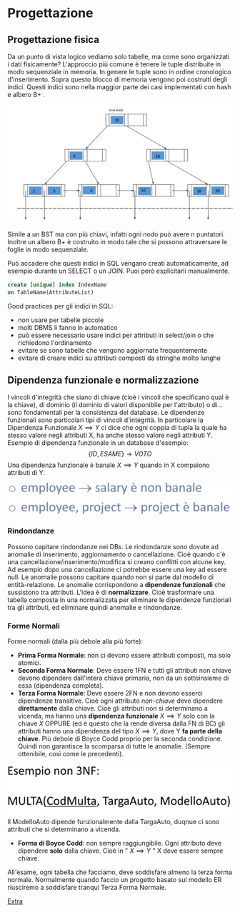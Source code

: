 # Progettazione 

## Progettazione fisica
Da un punto di vista logico vediamo solo tabelle, ma come sono organizzati i dati fisicamente? 
L'approccio più comune è tenere le tuple distribuite in modo sequenziale in memoria. In genere le tuple sono in ordine cronologico d'inserimento. Sopra questo blocco di memoria vengono poi costruiti degli indici. Questi indici sono nella maggior parte dei casi implementati con hash e albero B+ .

![albero B+](images/d172f2d7b7aaad3001195795a659d14e.jpg)

Simile a un BST ma con più chiavi, infatti ogni nodo può avere n puntatori. 
Inoltre un albero B+ è costruito in modo tale che si possono attraversare le foglie in modo sequenziale. 

Può accadere che questi indici in SQL vengano creati automaticamente, ad esempio durante un SELECT o un JOIN. 
Puoi però esplicitarli manualmente. 

````Sql
create [unique] index IndexName 
on TableName(AttributeList)
````

Good practices per gli indici in SQL:

- non usare per tabelle piccole 
- molti DBMS li fanno in automatico
- può essere necessario usare indici per attributi in select/join o che richiedono l'ordinamento 
- evitare se sono tabelle che vengono aggiornate frequentemente 
- evitare di creare indici su attributi composti da stringhe molto lunghe


## Dipendenza funzionale e normalizzazione 

I vincoli d'integrità che siano di chiave (cioè i vincoli che specificano qual è la chiave), di dominio (il dominio di valori disponibile per l'attributo) o di .. sono fondamentali per la consistenza del database. 
Le dipendenze funzionali  sono particolari tipi di vincoli d'integrità. In particolare la Dipendenza Funzionale $X \implies Y$ ci dice che ogni coppia di tupla la quale ha stesso valore negli attributi X, ha anche stesso valore negli attributi Y.
Esempio di dipendenza funzionale in un database d'esempio:
$${\{}ID,ESAME{}\} \rightarrow VOTO$$
Una dipendenza funzionale è banale $X \implies Y$ quando in X compaiono attributi di Y. 


![dipendenza funzionale non banale e banale](images/a4118fd11548a69be2eab79fe60dbad3.png)

### Rindondanze
Possono capitare rindondanze nei DBs. Le rindondanze sono dovute ad anomalie di inserimento, aggiornamento o cancellazione. Cioè quando c'è una cancellazione/inserimento/modifica si creano conflitti con alcune key. Ad esempio dopo una cancellazione ci potrebbe essere una key ad essere null. 
Le anomalie possono capitare quando non si parte dal modello di entità-relazione. 
Le anomalie corrispondono a **dipendenze funzionali** che sussistono tra attributi. 
L'idea è di __normalizzare__. Cioè trasformare una tabella composta in una normalizzata per eliminare le dipendenze funzionali tra gli attributi, ed eliminare quindi anomalie e rindondanze. 

### Forme Normali
Forme normali (dalla più debole alla più forte):

- **Prima Forma Normale**: non ci devono essere attributi composti, ma solo atomici.
- **Seconda Forma Normale**: Deve essere 1FN e tutti gli attributi non chiave devono dipendere dall'intera chiave primaria, non da un sottoinsieme di essa (dipendenza completa). 
- **Terza Forma Normale**: Deve essere 2FN e non devono esserci dipendenze transitive. Cioè ogni attributo _non-chiave_ deve dipendere **direttamente** dalla chiave. Cioè gli attributi non si determinano a vicenda, ma hanno una **dipendenza funzionale** $X \implies Y$ solo con la chiave $X$ OPPURE (ed è questo che la rende diversa dalla FN di BC) gli attributi hanno una dipendenza del tipo $X \implies Y$, dove Y **fa parte della chiave**. Più debole di Boyce Codd proprio per la seconda condizione. Quindi non garantisce la scomparsa di tutte le anomalie. (Sempre ottenibile, così come le precedenti).

![Non 3NF](images/e3624e51afa2dd8bf31952c6a151ea66.png)
Il ModelloAuto dipende funzionalmente dalla TargaAuto, duqnue ci sono attributi  che si determinano a vicenda. 

- **Forma di Boyce Codd**: non sempre raggiungibile. Ogni attributo deve dipendere **solo** dalla chiave. Cioè in " $X \implies Y$ " X deve essere sempre chiave. 


All'esame, ogni tabella che facciamo, deve soddisfare almeno la terza forma normale. Normalmente quando faccio un progetto basato sul modello ER riusciremo a soddisfare tranqui Terza Forma Normale. 

[Extra](08.Extra.md)


